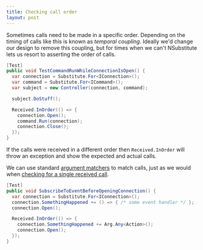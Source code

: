 ```yaml
---
title: Checking call order
layout: post
---
```


Sometimes calls need to be made in a specific order. Depending on the timing of calls like this is known as _temporal coupling_. Ideally we'd change our design to remove this coupling, but for times when we can't NSubstitute lets us resort to asserting the order of calls.

```csharp
[Test]
public void TestCommandRunWhileConnectionIsOpen() {
  var connection = Substitute.For<IConnection>();
  var command = Substitute.For<ICommand>();
  var subject = new Controller(connection, command);

  subject.DoStuff();

  Received.InOrder(() => {
    connection.Open();
    command.Run(connection);
    connection.Close();
  });
}
```

If the calls were received in a different order then `Received.InOrder` will throw an exception and show the expected and actual calls.

We can use standard [argument matchers](/help/argument-matchers/) to match calls, just as we would when [checking for a single received call](/help/received-calls/).

```csharp
[Test]
public void SubscribeToEventBeforeOpeningConnection() {
  var connection = Substitute.For<IConnection>();
  connection.SomethingHappened += () => { /* some event handler */ };
  connection.Open();

  Received.InOrder(() => {
    connection.SomethingHappened += Arg.Any<Action>();
    connection.Open();
  });
}
```

<!--
```requiredcode
public class Controller {
  IConnection connection;
  ICommand cmd;
  public Controller(IConnection connection, ICommand cmd) {
    this.connection = connection;
    this.cmd = cmd;
  }

  public void DoStuff() {
    connection.Open();
    cmd.Run(connection);
    connection.Close();
  }
}
public interface IConnection {
  void Open();
  void Close();
  event Action SomethingHappened;
}
public interface ICommand {
  void Run(IConnection c);
}
```
-->

